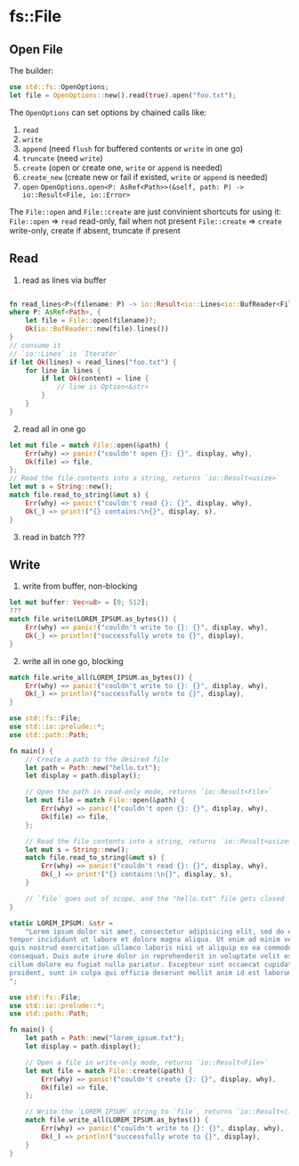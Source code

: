# fs::File

## Open File
The builder:
```rust
use std::fs::OpenOptions;
let file = OpenOptions::new().read(true).open("foo.txt");
```
The `OpenOptions` can set options by chained calls like:
1. `read`
2. `write`
3. `append` (need `flush` for buffered contents or `write` in one go)
4. `truncate` (need `write`)
5. `create` (open or create one, `write` or `append` is needed)
6. `create_new` (create new or fail if existed, `write` or `append` is needed)
7. `open` `OpenOptions.open<P: AsRef<Path>>(&self, path: P) -> io::Result<File, io::Error>`

The `File::open` and `File::create` are just convinient shortcuts for using it:
`File::open` => `read` read-only, fail when not present
`File::create` => `create` write-only, create if absent, truncate if present

## Read
1. read as lines via buffer
```rust

fn read_lines<P>(filename: P) -> io::Result<io::Lines<io::BufReader<File>>>
where P: AsRef<Path>, {
    let file = File::open(filename)?;
    Ok(io::BufReader::new(file).lines())
}
// consume it
// `io::Lines` is `Iterator`
if let Ok(lines) = read_lines("foo.txt") {
    for line in lines {
        if let Ok(content) = line {
            // line is Option<&str>
        }
    }
}
```
2. read all in one go
```rust
let mut file = match File::open(&path) {
    Err(why) => panic!("couldn't open {}: {}", display, why),
    Ok(file) => file,
};
// Read the file contents into a string, returns `io::Result<usize>`
let mut s = String::new();
match file.read_to_string(&mut s) {
    Err(why) => panic!("couldn't read {}: {}", display, why),
    Ok(_) => print!("{} contains:\n{}", display, s),
}
```

3. read in batch ???


## Write
1. write from buffer, non-blocking
```rust
let mut buffer: Vec<u8> = [0; 512];
???
match file.write(LOREM_IPSUM.as_bytes()) {
    Err(why) => panic!("couldn't write to {}: {}", display, why),
    Ok(_) => println!("successfully wrote to {}", display),
}
```
2. write all in one go, blocking
```rust
match file.write_all(LOREM_IPSUM.as_bytes()) {
    Err(why) => panic!("couldn't write to {}: {}", display, why),
    Ok(_) => println!("successfully wrote to {}", display),
}
```

```rust
use std::fs::File;
use std::io::prelude::*;
use std::path::Path;

fn main() {
    // Create a path to the desired file
    let path = Path::new("hello.txt");
    let display = path.display();

    // Open the path in read-only mode, returns `io::Result<File>`
    let mut file = match File::open(&path) {
        Err(why) => panic!("couldn't open {}: {}", display, why),
        Ok(file) => file,
    };

    // Read the file contents into a string, returns `io::Result<usize>`
    let mut s = String::new();
    match file.read_to_string(&mut s) {
        Err(why) => panic!("couldn't read {}: {}", display, why),
        Ok(_) => print!("{} contains:\n{}", display, s),
    }

    // `file` goes out of scope, and the "hello.txt" file gets closed
}
```
```rust
static LOREM_IPSUM: &str =
    "Lorem ipsum dolor sit amet, consectetur adipisicing elit, sed do eiusmod
tempor incididunt ut labore et dolore magna aliqua. Ut enim ad minim veniam,
quis nostrud exercitation ullamco laboris nisi ut aliquip ex ea commodo
consequat. Duis aute irure dolor in reprehenderit in voluptate velit esse
cillum dolore eu fugiat nulla pariatur. Excepteur sint occaecat cupidatat non
proident, sunt in culpa qui officia deserunt mollit anim id est laborum.
";

use std::fs::File;
use std::io::prelude::*;
use std::path::Path;

fn main() {
    let path = Path::new("lorem_ipsum.txt");
    let display = path.display();

    // Open a file in write-only mode, returns `io::Result<File>`
    let mut file = match File::create(&path) {
        Err(why) => panic!("couldn't create {}: {}", display, why),
        Ok(file) => file,
    };

    // Write the `LOREM_IPSUM` string to `file`, returns `io::Result<()>`
    match file.write_all(LOREM_IPSUM.as_bytes()) {
        Err(why) => panic!("couldn't write to {}: {}", display, why),
        Ok(_) => println!("successfully wrote to {}", display),
    }
}
```
